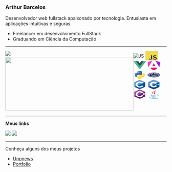 ### Arthur Barcelos
Desenvolvedor web fullstack apaixonado por tecnologia. Entusiasta em aplicações intuitivas e seguras.
- Freelancer em desenvolvimento FullStack
- Graduando em Ciência da Computação

---
<div style="display: flex;">
  <div>
    <img src="https://github-readme-stats.vercel.app/api?username=Firewarez&theme=onedark&show_icons=true&hide_border=true&count_private=true" width="400">
    <img src="https://github-readme-stats.vercel.app/api/top-langs/?username=Firewarez&theme=onedark&show_icons=true&hide_border=true&layout=compact" width="400" height="167">
  </div>
  <div>
  <img align="center" alt="JS" height="30" width="40" src="https://cdn.jsdelivr.net/gh/devicons/devicon@latest/icons/typescript/typescript-original.svg" />
  <img align="center" alt="JS" height="30" width="40"
src="https://raw.githubusercontent.com/devicons/devicon/master/icons/javascript/javascript-original.svg">
  <img align="center" alt="VUE" height="30" width="40" src="https://raw.githubusercontent.com/devicons/devicon/refs/heads/master/icons/vuejs/vuejs-original.svg">
  <img align="center" alt="Angular" height="30" width="40" src="https://raw.githubusercontent.com/devicons/devicon/refs/heads/master/icons/angular/angular-original.svg">
  <br>
  <img align="center" alt="Python" height="30" width="40" src="https://raw.githubusercontent.com/devicons/devicon/master/icons/python/python-original.svg">
  <img align="center" alt="PHP" height="30" width="40" 
src="https://raw.githubusercontent.com/devicons/devicon/master/icons/php/php-original.svg">
  <img align="center" alt="C" height="30" width="40"
src="https://raw.githubusercontent.com/devicons/devicon/master/icons/c/c-original.svg">
  <img align="center" alt="C++" height="30" width="40" 
src="https://raw.githubusercontent.com/devicons/devicon/master/icons/cplusplus/cplusplus-original.svg">
  <img align="center" alt="Csharp" height="30" width="40" 
src="https://raw.githubusercontent.com/devicons/devicon/master/icons/csharp/csharp-original.svg">
<img align="center" alt="Java" height="30" width="40" 
src="https://raw.githubusercontent.com/devicons/devicon/refs/heads/master/icons/java/java-original.svg">
  </div>
  
  
</div>

---

**Meus links**

  <a href="https://www.linkedin.com/in/arthur-barcelos-279b202b0/" target="_blank"><img src="https://img.shields.io/badge/LinkedIn-0077B5?style=for-the-badge&logo=linkedin&logoColor=white" target="_blank"></a>
  <a href="https://www.instagram.com/arthurbarcelos1/" target="_blank"><img src="https://img.shields.io/badge/Instagram-E4405F?style=for-the-badge&logo=instagram&logoColor=white"></a>

---

Conheça alguns dos meus projetos
- <a href="https://unpnews.com">Unpnews</a>
- <a href="https://arthurbarcelosportfolio.netlify.app/">Portfolio</a>
